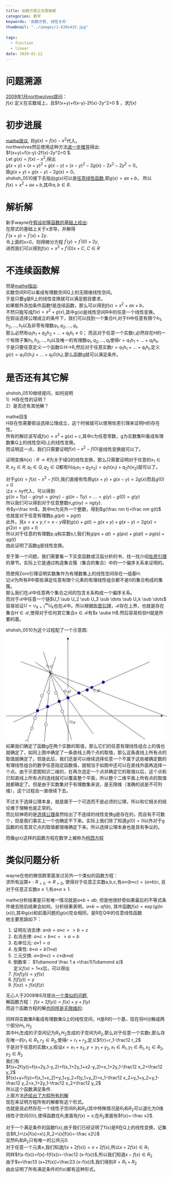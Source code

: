 ```yaml
---
title: 函数方程之无限维解
categories: 数学
keywords: '函数方程, 线性关系'
thumbnail: "../images/1-638x432.jpg"

tags:
  - function
  - linear
date: 2020-01-22
---
```


# 问题溯源
[2009年1月northwolves提问](https://bbs.emath.ac.cn/thread-1143-1-1.html "2009年1月northwolf提问")：  
$f(x)$ 定义在实数域上，且$f(x+y)+f(x-y)-2f(x)-2y^2=0 $ ，求$f(x)$


# 初步进展
[mathe提议](https://bbs.emath.ac.cn/forum.php?mod=redirect&goto=findpost&ptid=1143&pid=15141&fromuid=20), 将$g(x)=f(x)-x^2$代入。  
northwolves然后使用这种方法[进一步推导](https://bbs.emath.ac.cn/forum.php?mod=redirect&goto=findpost&ptid=1143&pid=15150&fromuid=20)得出:  
$f(x+y)+f(x-y)-2f(x)-2y^2=0 $.  
Let $g(x)=f(x)-x^2$,得出  
$g(x+y)+(x+y)^2+g(x-y)+(x-y)^2-2g(x)-2x^2-2y^2=0$。  
故$g(x+y)+g(x-y)-2g(x)=0$。  
shshsh_0510接下去指出g(x)可以是[任意线性函数](https://bbs.emath.ac.cn/forum.php?mod=redirect&goto=findpost&ptid=1143&pid=15152&fromuid=20),即$g(x)=ax+b$， 所以  
$f(x)=x^2+ax+b$,其中$a,b \in R$.

# 解析解

新手wayne在[假设初等函数的基础上给出](https://bbs.emath.ac.cn/forum.php?mod=redirect&goto=findpost&ptid=1143&pid=16118&fromuid=20):  
在原式的基础上关于x求导，并解得  
$f^{\prime}(x+y)=f^{\prime}(x)+2y$.  
令上面的x=0，则得微分方程  $f^{\prime}(y)=f^{\prime}(0)+2y$,  
进而我们可以得到$f(x) =x^2+f^{\prime}(0)x+C$, $C \in R$  

# 不连续函数解
但是[mathe指出](https://bbs.emath.ac.cn/forum.php?mod=redirect&goto=findpost&ptid=1143&pid=15161&fromuid=20):   
实数空间R可以看成有理数空间Q上的无限维线性空间。  
于是只要g是R上的线性变换就可以满足题目要求。  
如果额外添加条件函数f是连续函数，那么可以得到$f(x)=x^2+ax+b$，  
不然只能写成$f(x)=x^2+g(x)$,其中g(x)是线性空间R中的任意一个线性变换。  
在假设选择公理成立的条件下，我们可以找到一个集合H,对于H中任意有限个$h_1,h_2,...,h_t$以及非零有理数$q_1,q_2,...,q_t$,  
那么必然有$q_1h_1+q_2h_2+...+q_th_t\ne0$； 而且对于任意一个实数r,必然存在H的一个有限子集${h_1,h_2,...,h_t}$以及唯一的有理数$q_1,q_2,...,q_t$使得$r=q_1h_1+...+q_th_t$。  
于是只要任意定义一个函数G:H->R,然后对于任意实数$r=q_1h_1+...+q_th_t$,定义$g(r)=q_1G(h_1)+...+q_tG(h_t)$,那么函数g就可以满足条件。  

# 是否还有其它解
shshsh_0510继续提问，如何说明  
1）H存在性的证明？  
2）是否还有其他解？  

mathe回复  
H存在性需要假设选择公理成立，这个时候就可以使用佐恩引理来证明H的存在性。  
所有的解应该写成$f(x)=x^2+g(x)+c$,其中c为任意常数，g为实数集R(看成有理数集Q上的线性空间)上的线性变换。  
而证明这一点，我们只需要证明$f(x)-x^2-f(0)$是线性变换就可以了。  

证明变换$h(x):R\to R$为关于域Q的线性变换，那么只需要证明对于任意的$x_1 \in R, x_2 \in R, q_1 \in Q, q_2 \in Q$都有$h(q_1x_1+q_2x_2)=q_1h(x_1)+q_2h(x_2)$就可以了。  

对于$g(x)=f(x)-x^2-f(0)$,我们直接有性质$g(x+y)+g(x-y)=2g(x)$而且$g(0)=0$  
让$x=ny$代入，可以得到  
$g((n+1)y)-g(ny)=g(ny)-g((n-1)y)=\dots=g(y)-g(0)=g(y)$  
所以我们可以得到对于任意整数n,$g(ny)=n g(y)$.  
令$y=\frac tm$，其中m为另外一个整数，得到$g(\frac nm t)=\frac nm g(t)$  
也就是对于任意有理数p,$g(p t)=p g(t)$  
此外，另$s=x+y,t=x-y$得到$g(s)+g(t)=g(x+y)+g(x-y)=2g(x)=g(2x)=g(s+t)$  
所以对于任意的有理数p,q和实数s,t,我们有$g(ps+qt)=g(ps)+g(qt)=pg(s)+qg(t)$  
由此证明了函数g是线性变换。  

至于第一个问题，我们需要看一下实变函数或泛函分析的书，找一找介绍[佐恩引理](http://mathworld.wolfram.com/ZornsLemma.html)的章节。实际上它是通过构造集合簇（集合的集合）中的一个偏序关系来证明的。  

而使用Zorn引理证明实数集作为有理数集上的线性空间存在一组基H.  
记$\mathcal{R}$为所有$R$中那些满足任意有限个元素的有理线性组合都不是0的集合构成的集簇。  
那么我们在$\mathcal{R}$中任意两个集合之间的包含关系构成一个偏序关系。  
而对于$\mathcal{R}$中任意一个链$U_1 \sub U_2 \sub U_3 \sub \dots \sub U_k \sub \dots$  
容易验证$U=\cup_{k=1}^{\infty}U_k$也在$\mathcal{R}$中。所以根据[佐恩引理](http://mathworld.wolfram.com/ZornsLemma.html)，$\mathcal{R}$存在上界，也就是存在集合$H \in \mathcal{R}$,使得对于任何其它集合$x \in \mathcal{R}$有$x \sube H$.然后容易检验H就是所要的基。  

shshsh_0510为这个过程配了一个示意图:
![1-638x432](../images/1-638x432.jpg)  
如果我们确定了函数g在两个实数的取值，那么它们的任意有理线性组合上的值也就确定了，如同上图中确定了一条直线上两个点的取值，那么这条直线上所有点的取值就确定了。但是此后，我们还是可以继续选择任意一个不属于这些被确定数的有理线性组合的数字任意指定函数值，就相当于如图中还可以在直线外面再选择一个点。由于示意图知识二维的，在再次选定一个点并确定它的取值以后，这个点和已知直线上所有点的连线就可以覆盖整个平面，所以整个二维平面上所有点的取值就都确定了。但是由于实数集对于有理数集来说，是无限维（准确的说是不可列维），这个过程会一直继续下去。  

不过关于选择公理本身，就是属于一个可选而不是必须的公理，所以和它相关的结论难于理解也是正常的。  
而比较神奇的是[选择公理](https://bbs.emath.ac.cn/forum.php?mod=redirect&goto=findpost&ptid=1143&pid=15365&fromuid=20)虽然给出了不连续的线性变换g是存在的，而且有不可数个，但是我们事实上一个也确定不下来。实际上我们除了知道$g(0)=0$以外对于g函数的任意其它点的取值都很难确定下来。所以选择公理本身也是具有争议的。  

而像g(x)这样的函数方程在数学上被称为[柯西方程](https://baike.baidu.com/item/%E6%9F%AF%E8%A5%BF%E6%96%B9%E7%A8%8B)  

# 类似问题分析
wayne在他的微信群里面发过另外一个类似的函数方程：  
求所有运算$\diamond:R_{\gt 0}\to R_{\gt 0}$, 使得对于任意正实数a,b,c,有$a\diamond(b\diamond c)=(a\diamond b)c$, 且对于任意正实数$a\ge 1$,有$a\diamond a\ge 1$.  

mathe分析结果是只有唯一情况就是$a\diamond b=ab$, 但是他很好奇如果最后的不等式条件被去除后结果会如何。分析结果表明，$a\diamond b=a f(b)$, 其中函数$f(x)=\exp(g(\ln(x)))$,其中$g(x)$和前面问题的$g(x)$完全相同，是R在Q中的任意线性函数  
他主要思路如下：  
1. 证明左消去律: $a\diamond b=a\diamond c => b=c$  
2. 右消去律:  $a\diamond c=b\diamond c => a=b$  
3. 右单位元:  $a\diamond 1 = a$  
4. 左乘性:  $b\diamond a = b(1\diamond a)$  
5. 三元交换:  $a\diamond(b\diamond c)=c\diamond(b\diamond a)$  
6. 倒数率： $1\diamond \frac 1 a =\frac1{1\diamond a}$  
定义$f(x)=1\diamond x$后，可以得出  
7. $f(xf(y))=yf(x)$  
8. $f(f(y))=y$  
9. $f(xz)=f(x)f(z)$  

无心人于2008年6月提出[一个类似的问题](https://bbs.emath.ac.cn/thread-1160-1-1.html),  
解函数方程： $f(x+2f(y))=f(x)+y+f(y)$  
而这个函数方程的解[也同样是无限维的](https://bbs.emath.ac.cn/forum.php?mod=redirect&goto=findpost&ptid=1160&pid=15340&fromuid=20):  

同样将实数集R看成有理数集Q上的线性空间，H是R的一个基，现在将H分解成两个部分$H_1,H_2$  
其中$H_1$生成的子空间记为$R_1$,$H_2$生成的子空间为$R_2$,那么对于任意一个实数r,那么存在唯一的$r_1 \in R_1,r_2 \in R_2$,使得$r=r_1+r_2$,定义$f(r)=r_1-\frac12 r_2$  
于是对于任意的实数x,y,假设$x=x_1+x_2,y=y_1+y_2,x_1 \in R_1,y_1 \in R_1, x_2 \in R_2, y_2 \in R_2$  
我们有  
$f(x+2f(y))=f(x+2y_1-y_2)=f(x_1+2y_1+x2-y_2)=x_1+2y_1-\frac12 x_2+\frac12 y_2$  
$f(x)+y+f(y)=f(x_1+x_2)+y_1+y_2+f(y_1+y_2)=x_1-\frac12 x_2+y_1+y_2+y_1-\frac12 y_2=x_1+2y_1-\frac12 x_2+\frac12 y_2$  
所以这个函数满足条件.  
上面方法[还给出了方程所有的解](https://bbs.emath.ac.cn/forum.php?mod=redirect&goto=findpost&ptid=1160&pid=15351&fromuid=20)  
现在来证明方程所有的解都有这个形式。  
也就是说必然存在一个线性子空间$R_1$和$R_2$(其中特殊情况是$R_1$和$R_2$可以退化为0维线性子空间{0}),使得函数在$R_1$里面有$f(x)=x$,在$R_2$里面有$f(x)=-\frac x2$.  

对于一个满足条件的函数f(x),由于我们已经证明了f(x)是R在Q上的线性变换，记集合$R_1=\{x|f(x)=x\},R_2=\{x|f(x)=-\frac x2\}$  
显然$R_1$和$R_2$只有唯一的公共元0.  
对于任意一个元素x,我们知道$f(x+2f(x))=x+2f(x)$,所以$x+2f(x) \in R_1$  
同样$f(x-f(x))=f(x)-f(f(x))=-\frac12 (x-f(x))$,所以我们知道$x-f(x) \in R_2$  
由于$x=\frac13 (x+2f(x))+\frac23 (x-f(x))$,我们得到$R=R_1+R_2$  
由此证明了所有满足条件的f(x)都有这种形式。  

